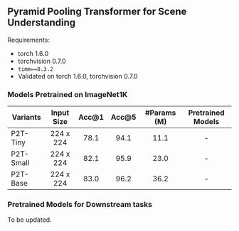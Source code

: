 ## Pyramid Pooling Transformer for Scene Understanding

Requirements:

* torch 1.6.0
* torchvision 0.7.0
* `timm==0.3.2`
* Validated on torch 1.6.0, torchvision 0.7.0

### Models Pretrained on ImageNet1K

|     Variants     | Input  Size    | Acc@1 | Acc@5 | #Params (M) | Pretrained Models |
|-----------------|:---------:|:-----:|:-----:|:-----------:|:-----------------:|
| P2T-Tiny   | 224 x 224 |  78.1 |  94.1 |     11.1    |     -    |
| P2T-Small  | 224 x 224 |  82.1 |  95.9 |     23.0    |     -    |
| P2T-Base | 224 x 224 |  83.0 |  96.2 |     36.2    |     -    |

### Pretrained Models for Downstream tasks

To be updated.


